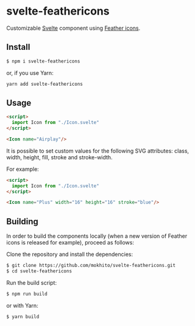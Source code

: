 # svelte-feathericons

Customizable [Svelte] component using [Feather icons].

[Feather icons]: https://feathericons.com
[Svelte]: https://svelte.dev

## Install

```bash
$ npm i svelte-feathericons
```

or, if you use Yarn:

```bash
yarn add svelte-feathericons
```

## Usage

```html
<script>
  import Icon from "./Icon.svelte"
</script>

<Icon name="Airplay"/>
```

It is possible to set custom values for the following SVG attributes: class, width, height, fill, stroke and stroke-width.

For example:

```html
<script>
  import Icon from "./Icon.svelte"
</script>

<Icon name="Plus" width="16" height="16" stroke="blue"/>
```

## Building

In order to build the components locally (when a new version of Feather icons is released for example), proceed as follows:

Clone the repository and install the dependencies:

```bash
$ git clone https://github.com/mokhito/svelte-feathericons.git
$ cd svelte-feathericons
```

Run the build script:

```bash
$ npm run build
```

or with Yarn:

```bash
$ yarn build
```